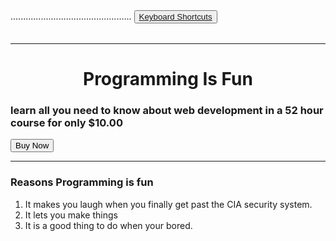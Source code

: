 
<html>
  <head>
    <meta charset="utf-8">
    <title>Programming Fansite</title>
    <link href="https://fonts.googleapis.com/css?family=Merriweather|Montserrat|Sacramento&display=swap" rel="stylesheet">
    <link rel="stylesheet" href="https://stackpath.bootstrapcdn.com/bootstrap/4.4.1/css/bootstrap.min.css" integrity="sha384-   Vkoo8x4CGsO3+Hhxv8T/Q5PaXtkKtu6ug5TOeNV6gBiFeWPGFN9MuhOf23Q9Ifjh" crossorigin="anonymous">
    <link rel="stylesheet" href="styles.css">
    <link rel="icon" href="favicon (2).ico">
  </head> 
  <body>
    <table>
        <tr>
         ................................................
          <button type="button" class="btn btn-lg btn-block btn-primary"><a href="Keyboard Shortcuts.html">Keyboard Shortcuts</a></button>
        </tr>
    </table>
    <hr>
    <center>
    <h1>Programming Is Fun</h1>
    </center>
    <h3>learn all you need to know about web development in a 52 hour course for only $10.00</h3><button                onclick="window.location.href='https://www.udemy.com/course/the-complete-web-development-bootcamp/'">Buy Now</button>
    <hr>
    <h3 class= "pro" >Reasons Programming is fun</h3>
    <ol>
      <li>It makes you laugh when you finally get past the CIA security system. </li>
      <li>It lets you make things</li>
      <li>It is a good thing to do when your bored. </li>
    </ol>
    <br>


